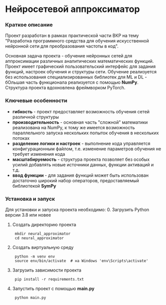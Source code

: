 # Нейросетевой аппроксиматор

### Краткое описание

Проект разработан в рамках практической части ВКР на тему "Разработка 
программного средства для обучения искусственной нейронной сети для 
преобразования частоты в код". 

Основная задача проекта - обучение нейронных 
сетей для аппроксимации различных аналитических математических функций.
Проект имеет графический пользовательский интерфейс для задания  функций, 
настроек обучения и структуры сети. Обучение реализуется без использования 
специализированных библиотек для ML и DL - бОльшая часть функционала 
реализуется с помощью **NumPy**. Структура проекта вдохновлена фреймворком 
PyTorch.

### Ключевые особенности

- **гибкость** - проект предоставляет возможность обучения сетей различной 
структуры
- **производительность** - основная часть "сложной" математики реализована на 
NumPy, к тому же имеется возможность параллельного запуска нескольких попыток
обучения в нескольких потоках
- **разделение логики и настроек** - выполнение кода управляется 
конфигурационным файлом, т.е. изменение параметров обучения не требует изменения
 кода
- **масштабируемость** - структура проекта позволяет без особых усилий добавлять 
новые источники данных, функции активаций и т.д.
- **ввод функции** - для задания функций может быть использован достаточно 
широкий набор операторов, предоставляемый библиотекой **SymPy**

### Установка и запуск

Для установки и запуска проекта необходимо:
0. Загрузить Python версии 3.8 или новее
1. Создать директорию проекта

        mkdir neural_approximator
        cd neural_approximator
2. Создать виртуальную среду

        python -m venv env
        source env/bin/activate  # на Windows 'env\Scripts\activate'
3. Загрузить зависимости проекта

        pip install -r requirements.txt
4. Запустить проект с помощью **main.py**

        python main.py